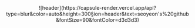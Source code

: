 <div align=center>
![header](https://capsule-render.vercel.app/api?type=blur&color=auto&height=300&section=header&text=seoyeon's%20github&fontSize=90&fontColor=d3d3d3)
